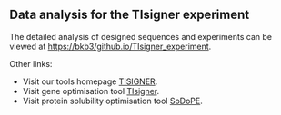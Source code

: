 ## Data analysis for the TIsigner experiment
The detailed analysis of designed sequences and experiments can be viewed at [https://bkb3/github.io/TIsigner_experiment](https://bkb3/github.io/TIsigner_experiment).

Other links:
- Visit our tools homepage [TISIGNER](https://tisigner.otago.ac.nz).
- Visit gene optimisation tool [TIsigner](https://tisigner.otago.ac.nz/tisigner).
- Visit protein solubility optimisation tool [SoDoPE](https://tisigner.otago.ac.nz/sodope).
